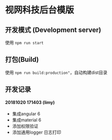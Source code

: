 # 视网科技后台模版

## 开发模式 (Development server)
使用 `npm run start`

## 打包(Build)
使用 `npm run build:production"`，自动构建dist目录

## 开发记录

#### 20181020 171403 (limy)
* 集成angular 6
* 集成material 6
* 添加权限验证
* 添加通用logger 日志打印
